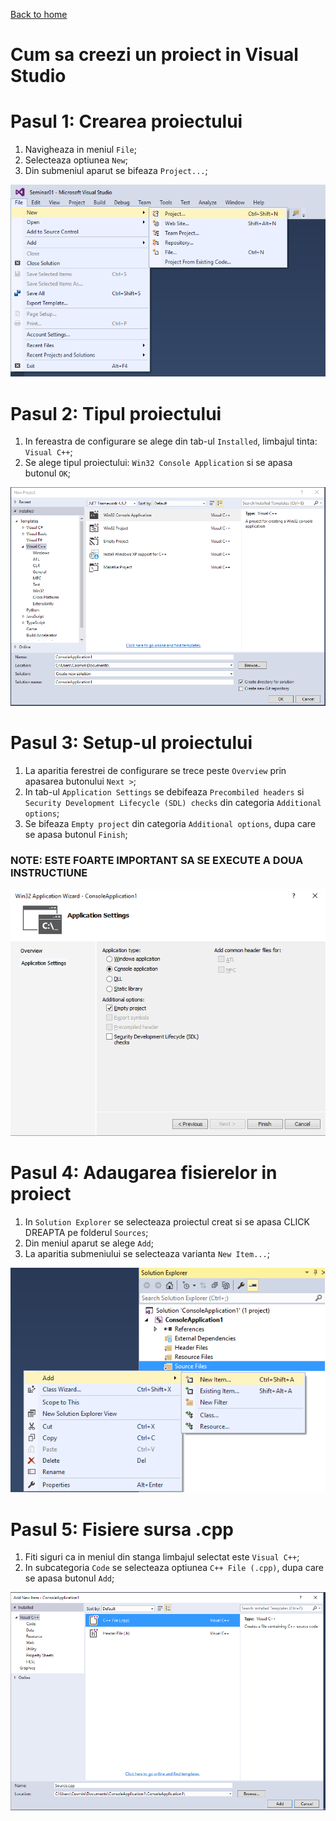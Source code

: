 [Back to home](https://github.com/kenyz0r/Seminarii1035)

# Cum sa creezi un proiect in Visual Studio

# Pasul 1: Crearea proiectului
1. Navigheaza in meniul `File`;
2. Selecteaza optiunea `New`;
3. Din submeniul aparut se bifeaza `Project...`;

![alt tag](./step1.png)

# Pasul 2: Tipul proiectului
1. In fereastra de configurare se alege din tab-ul `Installed`, limbajul tinta: `Visual C++`;
2. Se alege tipul proiectului: `Win32 Console Application` si se apasa butonul `OK`;

![alt tag](./step2.PNG)

# Pasul 3: Setup-ul proiectului
1. La aparitia ferestrei de configurare se trece peste `Overview` prin apasarea butonului `Next >`;
2. In tab-ul `Application Settings` se debifeaza `Precombiled headers` si `Security Development Lifecycle (SDL) checks` din categoria `Additional options`;
3. Se bifeaza `Empty project` din categoria `Additional options`, dupa care se apasa butonul `Finish`;

### NOTE: ESTE FOARTE IMPORTANT SA SE EXECUTE A DOUA INSTRUCTIUNE

![alt tag](./step3.PNG)

# Pasul 4: Adaugarea fisierelor in proiect

1. In `Solution Explorer` se selecteaza proiectul creat si se apasa CLICK DREAPTA pe folderul `Sources`;
2. Din meniul aparut se alege `Add`;
3. La aparitia submeniului se selecteaza varianta `New Item...`;

![alt tag](./step4.png)

# Pasul 5: Fisiere sursa .cpp

1. Fiti siguri ca in meniul din stanga limbajul selectat este `Visual C++`;
2. In subcategoria `Code` se selecteaza optiunea `C++ File (.cpp)`, dupa care se apasa butonul `Add`;

![alt tag](./step5.PNG)

